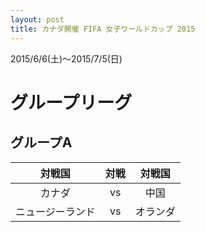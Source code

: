 ```yaml
---
layout: post
title: カナダ開催 FIFA 女子ワールドカップ 2015
---
```


2015/6/6(土)〜2015/7/5(日)

# グループリーグ

## グループA

|対戦国|対戦|対戦国|
|:--------------:|:--:|:--------:|
|     カナダ     | vs |   中国   |
|ニュージーランド| vs | オランダ |
